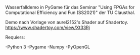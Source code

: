Wasserfalldemo in PyGame für das Seminar "Using FPGAs for Computational Efficiency and Fun (SS2021)" der TU Clausthal.

Demo nach Vorlage von aurel2152's Shader auf Shadertoy. https://www.shadertoy.com/view/Xt33Rj

Requiers:

-Python 3 -Pygame -Numpy -PyOpenGL
